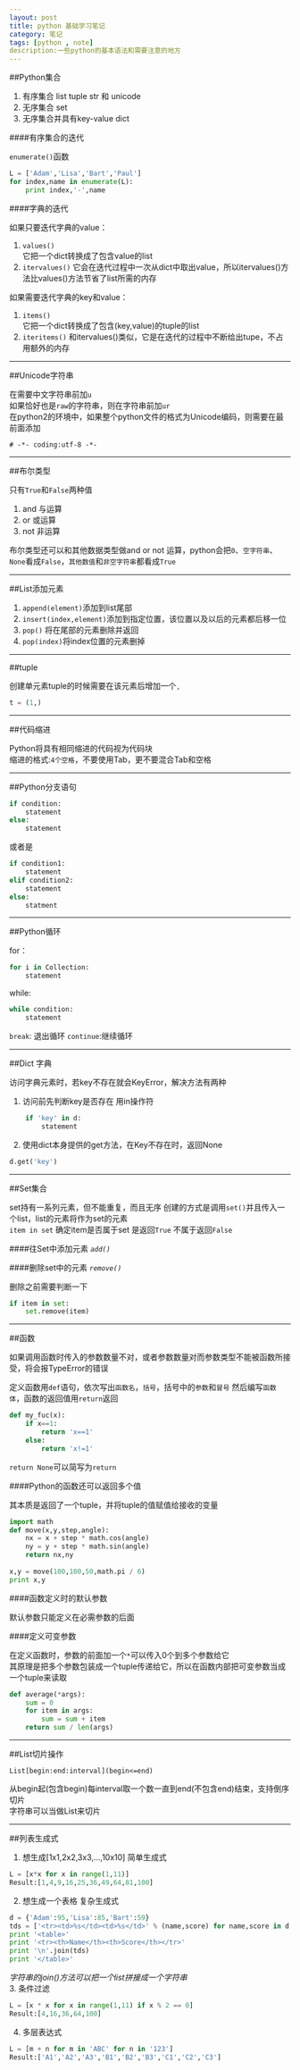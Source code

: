 ```yaml
---
layout: post
title: python 基础学习笔记 
category: 笔记
tags: [python , note]
description:一些python的基本语法和需要注意的地方 
---
```



##Python集合  

1. 有序集合 list tuple str 和 unicode
2. 无序集合 set
3. 无序集合并具有key-value dict


####有序集合的迭代  

`enumerate()`函数

```python
L = ['Adam','Lisa','Bart','Paul']
for index,name in enumerate(L):
    print index,'-',name
```
####字典的迭代  

如果只要迭代字典的value：  
1. `values()`  
它把一个dict转换成了包含value的list  
2. `itervalues()`
它会在迭代过程中一次从dict中取出value，所以itervalues()方法比values()方法节省了list所需的内存

如果需要迭代字典的key和value：  
1. `items()`  
它把一个dict转换成了包含(key,value)的tuple的list
2. `iteritems()`
和itervalues()类似，它是在迭代的过程中不断给出tupe，不占用额外的内存

---

##Unicode字符串  

在需要中文字符串前加`u`  
如果恰好也是`raw`的字符串，则在字符串前加`ur`  
在python2的环境中，如果整个python文件的格式为Unicode编码，则需要在最前面添加   

    # -*- coding:utf-8 -*-  
    
---

##布尔类型  

只有`True`和`False`两种值

1. and 与运算
2. or  或运算
3. not 非运算  

布尔类型还可以和其他数据类型做and or not 运算，python会把`0`、`空字符串`、`None`看成`False`，`其他数值`和`非空字符串`都看成`True`

---

##List添加元素  

1. `append(element)`添加到list尾部
2. `insert(index,element)`添加到指定位置，该位置以及以后的元素都后移一位
3. `pop()` 将在尾部的元素删除并返回
4. `pop(index)`将index位置的元素删掉

---

##tuple  

创建单元素tuple的时候需要在该元素后增加一个`,`
```python
t = (1,)
```   

---

##代码缩进  

Python将具有相同缩进的代码视为代码块  
缩进的格式:`4个空格`，不要使用Tab，更不要混合Tab和空格

---

##Python分支语句  

```python
if condition:
    statement
else:
    statement
```

或者是  

```python
if condition1:
    statement
elif condition2:
    statement
else:
    statment
```

---

##Python循环  

for：

```python
for i in Collection:
    statement
```

while:

```python
while condition:
    statement
```

`break`: 退出循环
`continue`:继续循环

---

##Dict 字典  

访问字典元素时，若key不存在就会KeyError，解决方法有两种  
1. 访问前先判断key是否存在 用in操作符   

```python
    if 'key' in d:
        statement
```

2. 使用dict本身提供的get方法，在Key不存在时，返回None

```python
d.get('key')
```
    
---

##Set集合  

set持有一系列元素，但不能重复，而且无序
创建的方式是调用`set()`并且传入一个list，list的元素将作为set的元素  
`item in set` 确定item是否属于set 是返回`True` 不属于返回`False`  

####往Set中添加元素 *`add()`* 

####删除set中的元素 *`remove()`*  

删除之前需要判断一下  

```python
if item in set:
    set.remove(item)
```

---

##函数  

如果调用函数时传入的参数数量不对，或者参数数量对而参数类型不能被函数所接受，将会报TypeError的错误  

定义函数用`def`语句，依次写出`函数名`，`括号`，括号中的`参数`和`冒号` 然后编写`函数体`，函数的返回值用`return`返回  
```python
def my_fuc(x):
    if x==1:
        return 'x==1'
    else:
        return 'x!=1'
```

`return None`可以简写为`return`  

####Python的函数还可以返回多个值  

其本质是返回了一个tuple，并将tuple的值赋值给接收的变量

```python
import math
def move(x,y,step,angle):
    nx = x + step * math.cos(angle)
    ny = y + step * math.sin(angle)
    return nx,ny
    
x,y = move(100,100,50,math.pi / 6)
print x,y
```

####函数定义时的默认参数  

默认参数只能定义在必需参数的后面

####定义可变参数  

在定义函数时，参数的前面加一个`*`可以传入0个到多个参数给它  
其原理是把多个参数包装成一个tuple传递给它，所以在函数内部把可变参数当成一个tuple来读取  

```python
def average(*args):
    sum = 0
    for item in args:
        sum = sum + item
    return sum / len(args)

```

---

##List切片操作

    List[begin:end:interval](begin<=end)
    
从begin起(包含begin)每interval取一个数一直到end(不包含end)结束，支持倒序切片  
字符串可以当做List来切片

---

##列表生成式  

1. 想生成[1x1,2x2,3x3,...,10x10] 简单生成式

```python
L = [x*x for x in range(1,11)]
Result:[1,4,9,16,25,36,49,64,81,100]
```

2. 想生成一个表格 复杂生成式

```python
d = {'Adam':95,'Lisa':85,'Bart':59}
tds = ['<tr><td>%s</td><td>%s</td>' % (name,score) for name,score in d.iteritems()]
print '<table>'
print '<tr><th>Name</th><th>Score</th></tr>'
print '\n'.join(tds)
print '</table>'
```

*字符串的join()方法可以把一个list拼接成一个字符串*  
3. 条件过滤  

```python
L = [x * x for x in range(1,11) if x % 2 == 0]
Result:[4,16,36,64,100]
```

4. 多层表达式  

```python
L = [m + n for m in 'ABC' for n in '123']
Result:['A1','A2','A3','B1','B2','B3','C1','C2','C3']
```

